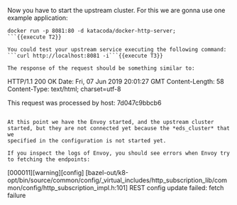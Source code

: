 Now you have to start the upstream cluster. For this we are gonna use one example application:

```
docker run -p 8081:80 -d katacoda/docker-http-server;
```{{execute T2}}

You could test your upstream service executing the following command:
```curl http://localhost:8081 -i```{{execute T3}}

The response of the request should be something similar to:

```
HTTP/1.1 200 OK
Date: Fri, 07 Jun 2019 20:01:27 GMT
Content-Length: 58
Content-Type: text/html; charset=utf-8

This request was processed by host: 7d047c9bbcb6
```

At this point we have the Envoy started, and the upstream cluster started, but they are not connected yet because the *eds_cluster* that we
specified in the configuration is not started yet.

If you inspect the logs of Envoy, you should see errors when Envoy try to fetching the endpoints:

```
[000011][warning][config] [bazel-out/k8-opt/bin/source/common/config/_virtual_includes/http_subscription_lib/common/config/http_subscription_impl.h:101] REST config update failed: fetch failure
```